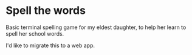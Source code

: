 # Spell the words
Basic terminal spelling game for my eldest daughter,
to help her learn to spell her school words.

I'd like to migrate this to a web app.
